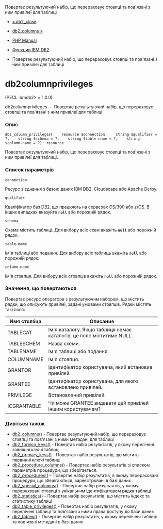 Повертає результуючий набір, що перераховує стовпці та пов'язані з ним привілеї для таблиці

-   [« db2\_close](function.db2-close.html)
    
-   [db2\_columns »](function.db2-columns.html)
    
-   [PHP Manual](index.html)
    
-   [Функции IBM DB2](ref.ibm-db2.html)
    
-   Повертає результуючий набір, що перераховує стовпці та пов'язані з ним привілеї для таблиці
    

# db2columnprivileges

(PECL ibmdb2> = 1.0.0)

db2columnprivileges — Повертає результуючий набір, що перераховує стовпці та пов'язані з ним привілеї для таблиці

### Опис

```methodsynopsis
db2_column_privileges(    resource $connection,    string $qualifier = ?,    string $schema = ?,    string $table-name = ?,    string $column-name = ?): resource
```

Повертає результуючий набір, що перераховує стовпці та пов'язані з ним привілеї для таблиці.

### Список параметрів

`connection`

Ресурс з'єднання з базою даних IBM DB2, Cloudscape або Apache Derby.

`qualifier`

Кваліфікатор баз DB2, що працюють на серверах OS/390 або z/OS. В інших випадках вказуйте **`null`** або порожній рядок.

`schema`

Схема містить таблиці. Для вибору всіх схем вкажіть **`null`** або порожній рядок.

`table-name`

Ім'я таблиці або подання. Для вибору всіх таблиць вкажіть **`null`** або порожній рядок.

`column-name`

Ім'я стовпця. Для вибору всіх стовпців вкажіть **`null`** або порожній рядок.

### Значення, що повертаються

Повертає ресурс оператора з результуючим набором, що містить рядки, що описують привілеї, задані умовами стовпців. Рядки містять такі поля:

| Имя столбца | Описание |
| --- | --- |
| TABLECAT | Ім'я каталогу. Якщо таблиця немає каталогів, це поле міститиме NULL. |
| TABLESCHEM | Назва схеми. |
| TABLENAME | Ім'я таблиці або подання. |
| COLUMNNAME | Ім'я стовпця. |
| GRANTOR | Ідентифікатор користувача, який встановив привілей. |
| GRANTEE | Ідентифікатор користувача, для якого встановлено привілей. |
| PRIVILEGE | Встановлений привілей. |
| ІСGRANTABLE | Чи може GRANTEE видавати цей привілей іншим користувачам? |

### Дивіться також

-   [db2\_columns()](function.db2-columns.html) - Повертає результуючий набір, що перераховує стовпці та пов'язані з ними метадані для таблиці
-   [db2\_foreign\_keys()](function.db2-foreign-keys.html) - Повертає набір результатів, у якому перелічені зовнішні ключі таблиці
-   [db2\_primary\_keys()](function.db2-primary-keys.html) - Повертає набір результатів, що містить первинні ключі таблиці
-   [db2\_procedure\_columns()](function.db2-procedure-columns.html) - Повертає набір результатів зі списком параметрів процедури, що зберігається.
-   [db2\_procedures()](function.db2-procedures.html) - Повертає набір результатів, в якому перераховані процедури, що зберігаються, зареєстровані в базі даних
-   [db2\_special\_columns()](function.db2-special-columns.html) - Повертає набір результатів, у якому перераховані стовпці з унікальним ідентифікатором рядка таблиці
-   [db2\_statistics()](function.db2-statistics.html) - Повертає набір результатів, що містить індекс та статистику таблиці
-   [db2\_table\_privileges()](function.db2-table-privileges.html) - Повертає набір результатів, у якому перелічені таблиці та пов'язані з ними права доступу до бази даних
-   [db2\_tables()](function.db2-tables.html) - Повертає набір результатів, у якому перелічені таблиці та пов'язані метадані в базі даних